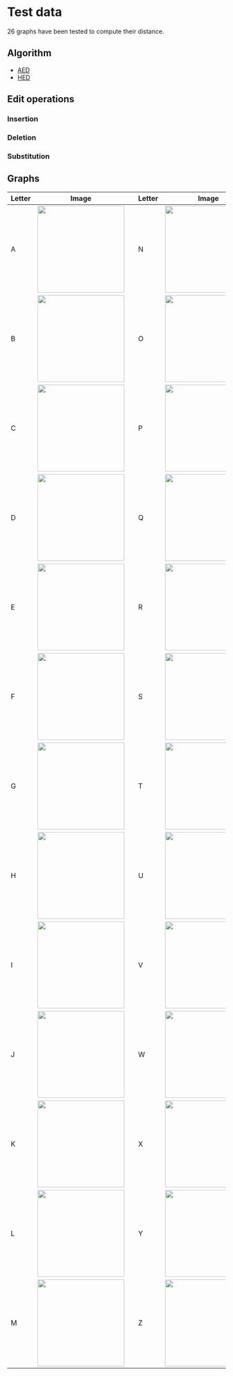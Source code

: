# Test data

26 graphs have been tested to compute their distance.

## Algorithm

* [AED](./Results/AED/README.md)
* [HED](./Results/HED/)

## Edit operations

### Insertion

### Deletion

### Substitution

## Graphs


| Letter  | Image | | Letter  | Image |
| ------------- | ------------- | ------------- | ------------- | ------------- |
| A  | <img src="https://github.com/priba/aproximated_ged/blob/master/data/Letters/0_A.png" width="200"> | | N  | <img src="https://github.com/priba/aproximated_ged/blob/master/data/Letters/0_N.png" width="200"> |
| B  | <img src="https://github.com/priba/aproximated_ged/blob/master/data/Letters/0_B.png" width="200"> | | O  | <img src="https://github.com/priba/aproximated_ged/blob/master/data/Letters/0_O.png" width="200"> |
| C  | <img src="https://github.com/priba/aproximated_ged/blob/master/data/Letters/0_C.png" width="200"> | | P  | <img src="https://github.com/priba/aproximated_ged/blob/master/data/Letters/0_P.png" width="200"> |
| D  | <img src="https://github.com/priba/aproximated_ged/blob/master/data/Letters/0_D.png" width="200"> | | Q  | <img src="https://github.com/priba/aproximated_ged/blob/master/data/Letters/0_Q.png" width="200"> |
| E  | <img src="https://github.com/priba/aproximated_ged/blob/master/data/Letters/0_E.png" width="200"> | | R  | <img src="https://github.com/priba/aproximated_ged/blob/master/data/Letters/0_R.png" width="200"> |
| F  | <img src="https://github.com/priba/aproximated_ged/blob/master/data/Letters/0_F.png" width="200"> | | S  | <img src="https://github.com/priba/aproximated_ged/blob/master/data/Letters/0_S.png" width="200"> |
| G  | <img src="https://github.com/priba/aproximated_ged/blob/master/data/Letters/0_G.png" width="200"> | | T  | <img src="https://github.com/priba/aproximated_ged/blob/master/data/Letters/0_T.png" width="200"> |
| H  | <img src="https://github.com/priba/aproximated_ged/blob/master/data/Letters/0_H.png" width="200"> | | U  | <img src="https://github.com/priba/aproximated_ged/blob/master/data/Letters/0_U.png" width="200"> |
| I  | <img src="https://github.com/priba/aproximated_ged/blob/master/data/Letters/0_I.png" width="200"> | | V  | <img src="https://github.com/priba/aproximated_ged/blob/master/data/Letters/0_V.png" width="200"> |
| J  | <img src="https://github.com/priba/aproximated_ged/blob/master/data/Letters/0_J.png" width="200"> | | W  | <img src="https://github.com/priba/aproximated_ged/blob/master/data/Letters/0_W.png" width="200"> |
| K  | <img src="https://github.com/priba/aproximated_ged/blob/master/data/Letters/0_K.png" width="200"> | | X  | <img src="https://github.com/priba/aproximated_ged/blob/master/data/Letters/0_X.png" width="200"> |
| L  | <img src="https://github.com/priba/aproximated_ged/blob/master/data/Letters/0_L.png" width="200"> | | Y  | <img src="https://github.com/priba/aproximated_ged/blob/master/data/Letters/0_Y.png" width="200"> |
| M  | <img src="https://github.com/priba/aproximated_ged/blob/master/data/Letters/0_M.png" width="200"> | | Z  | <img src="https://github.com/priba/aproximated_ged/blob/master/data/Letters/0_Z.png" width="200"> |
